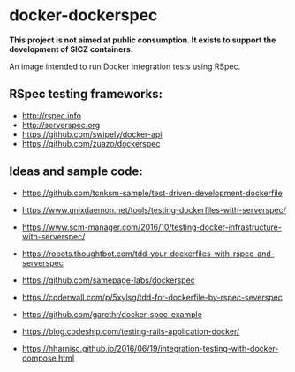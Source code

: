 # docker-dockerspec

**This project is not aimed at public consumption.
It exists to support the development of SICZ containers.**

An image intended to run Docker integration tests using RSpec.

## RSpec testing frameworks:
* http://rspec.info
* http://serverspec.org
* https://github.com/swipely/docker-api
* https://github.com/zuazo/dockerspec

## Ideas and sample code:
* https://github.com/tcnksm-sample/test-driven-development-dockerfile
* https://www.unixdaemon.net/tools/testing-dockerfiles-with-serverspec/
* https://www.scm-manager.com/2016/10/testing-docker-infrastructure-with-serverspec/
* https://robots.thoughtbot.com/tdd-your-dockerfiles-with-rspec-and-serverspec
* https://github.com/samepage-labs/dockerspec
* https://coderwall.com/p/5xylsg/tdd-for-dockerfile-by-rspec-severspec
* https://github.com/garethr/docker-spec-example
* https://blog.codeship.com/testing-rails-application-docker/

* https://hharnisc.github.io/2016/06/19/integration-testing-with-docker-compose.html
